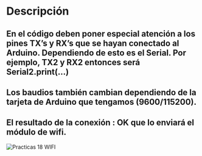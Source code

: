 # Descripción
## En el código deben poner especial atención a los pines TX’s y RX’s que se hayan conectado al Arduino. Dependiendo de esto es el Serial. Por ejemplo, TX2 y RX2 entonces será Serial2.print(…)
## Los baudios también cambian dependiendo de la tarjeta de Arduino que tengamos (9600/115200).
## El resultado de la conexión : OK que lo enviará el módulo de wifi.

![Practicas 18 WIFI]()
